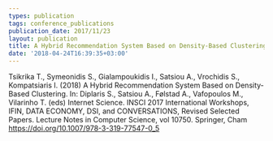 ```yaml
---
types: publication
tags: conference_publications
publication_date: 2017/11/23
layout: publication
title: A Hybrid Recommendation System Based on Density-Based Clustering
date: '2018-04-24T16:39:35+03:00'
---
```

<p>Tsikrika T., Symeonidis S., Gialampoukidis I., Satsiou A., Vrochidis S., Kompatsiaris I. (2018) A Hybrid Recommendation System Based on Density-Based Clustering. In: Diplaris S., Satsiou A., Følstad A., Vafopoulos M., Vilarinho T. (eds) Internet Science. INSCI 2017 International Workshops, IFIN, DATA ECONOMY, DSI, and CONVERSATIONS, Revised Selected Papers. Lecture Notes in Computer Science, vol 10750. Springer, Cham <span class="bibliographic-information__value
      u-overflow-wrap" id="doi-url"><a class="moz-txt-link-freetext" href="https://doi.org/10.1007/978-3-319-77547-0_5">https://doi.org/10.1007/978-3-319-77547-0_5</a></span></p>
